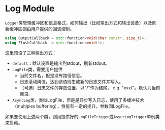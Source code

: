 # Log Module
`Logger`类管理缓冲区和信息格式，如何输出（比如输出方式和输出设备）以及刷新缓冲区则由用户提供的回调控制。
```cpp
using OutputCallback = std::function<void(char const*, size_t)>;
using FlushCallback  = std::function<void()>;
```

这里预设了三种输出方式：
* `default`：默认设置是输出到stdout，刷新stdout。
* `LogFile`类，需要用户提供
  * 当前文件名，但是没有路径信息。
  * 日志滚动阈值，达到该值则生成新的日志文件并写入。
  * （可选）日志文件的存放位置，以"/"作为结尾， e.g. "xxx/"。默认为当前目录。
* `AsyncLog`类，类似LogFile，但是是异步写入日志，使用了多缓冲技术（multiplex buffering），性能有一定的提升。参数同LogFile。

如果要使用上述两个类，则用提供好的`LogFileTrigger`或`AsyncLogTrigger`单例类来启动。
